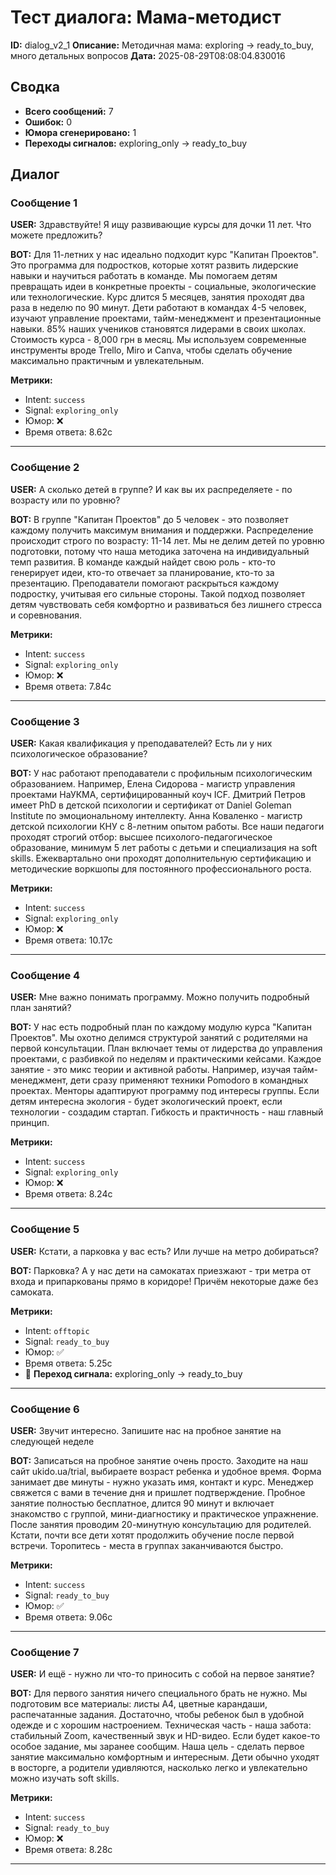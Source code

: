 # Тест диалога: Мама-методист

**ID:** dialog_v2_1
**Описание:** Методичная мама: exploring → ready_to_buy, много детальных вопросов
**Дата:** 2025-08-29T08:08:04.830016

## Сводка

- **Всего сообщений:** 7
- **Ошибок:** 0
- **Юмора сгенерировано:** 1
- **Переходы сигналов:** exploring_only → ready_to_buy

## Диалог

### Сообщение 1

**USER:** Здравствуйте! Я ищу развивающие курсы для дочки 11 лет. Что можете предложить?

**BOT:** Для 11-летних у нас идеально подходит курс "Капитан Проектов". Это программа для подростков, которые хотят развить лидерские навыки и научиться работать в команде. Мы помогаем детям превращать идеи в конкретные проекты - социальные, экологические или технологические. Курс длится 5 месяцев, занятия проходят два раза в неделю по 90 минут. Дети работают в командах 4-5 человек, изучают управление проектами, тайм-менеджмент и презентационные навыки. 85% наших учеников становятся лидерами в своих школах. Стоимость курса - 8,000 грн в месяц. Мы используем современные инструменты вроде Trello, Miro и Canva, чтобы сделать обучение максимально практичным и увлекательным.

**Метрики:**
- Intent: `success`
- Signal: `exploring_only`
- Юмор: ❌
- Время ответа: 8.62с

---

### Сообщение 2

**USER:** А сколько детей в группе? И как вы их распределяете - по возрасту или по уровню?

**BOT:** В группе "Капитан Проектов" до 5 человек - это позволяет каждому получить максимум внимания и поддержки. Распределение происходит строго по возрасту: 11-14 лет. Мы не делим детей по уровню подготовки, потому что наша методика заточена на индивидуальный темп развития. В команде каждый найдет свою роль - кто-то генерирует идеи, кто-то отвечает за планирование, кто-то за презентацию. Преподаватели помогают раскрыться каждому подростку, учитывая его сильные стороны. Такой подход позволяет детям чувствовать себя комфортно и развиваться без лишнего стресса и соревнования.

**Метрики:**
- Intent: `success`
- Signal: `exploring_only`
- Юмор: ❌
- Время ответа: 7.84с

---

### Сообщение 3

**USER:** Какая квалификация у преподавателей? Есть ли у них психологическое образование?

**BOT:** У нас работают преподаватели с профильным психологическим образованием. Например, Елена Сидорова - магистр управления проектами НаУКМА, сертифицированный коуч ICF. Дмитрий Петров имеет PhD в детской психологии и сертификат от Daniel Goleman Institute по эмоциональному интеллекту. Анна Коваленко - магистр детской психологии КНУ с 8-летним опытом работы. Все наши педагоги проходят строгий отбор: высшее психолого-педагогическое образование, минимум 5 лет работы с детьми и специализация на soft skills. Ежеквартально они проходят дополнительную сертификацию и методические воркшопы для постоянного профессионального роста.

**Метрики:**
- Intent: `success`
- Signal: `exploring_only`
- Юмор: ❌
- Время ответа: 10.17с

---

### Сообщение 4

**USER:** Мне важно понимать программу. Можно получить подробный план занятий?

**BOT:** У нас есть подробный план по каждому модулю курса "Капитан Проектов". Мы охотно делимся структурой занятий с родителями на первой консультации. План включает темы от лидерства до управления проектами, с разбивкой по неделям и практическими кейсами. Каждое занятие - это микс теории и активной работы. Например, изучая тайм-менеджмент, дети сразу применяют техники Pomodoro в командных проектах. Менторы адаптируют программу под интересы группы. Если детям интересна экология - будет экологический проект, если технологии - создадим стартап. Гибкость и практичность - наш главный принцип.

**Метрики:**
- Intent: `success`
- Signal: `exploring_only`
- Юмор: ❌
- Время ответа: 8.24с

---

### Сообщение 5

**USER:** Кстати, а парковка у вас есть? Или лучше на метро добираться?

**BOT:** Парковка? А у нас дети на самокатах приезжают - три метра от входа и припаркованы прямо в коридоре! Причём некоторые даже без самоката.

**Метрики:**
- Intent: `offtopic`
- Signal: `ready_to_buy`
- Юмор: ✅
- Время ответа: 5.25с
- 🔄 **Переход сигнала:** exploring_only → ready_to_buy

---

### Сообщение 6

**USER:** Звучит интересно. Запишите нас на пробное занятие на следующей неделе

**BOT:** Записаться на пробное занятие очень просто. Заходите на наш сайт ukido.ua/trial, выбираете возраст ребенка и удобное время. Форма занимает две минуты - нужно указать имя, контакт и курс. Менеджер свяжется с вами в течение дня и пришлет подтверждение. Пробное занятие полностью бесплатное, длится 90 минут и включает знакомство с группой, мини-диагностику и практическое упражнение. После занятия проводим 20-минутную консультацию для родителей. Кстати, почти все дети хотят продолжить обучение после первой встречи. Торопитесь - места в группах заканчиваются быстро.
<!-- [CTA_READY] -->

**Метрики:**
- Intent: `success`
- Signal: `ready_to_buy`
- Юмор: ✅
- Время ответа: 9.06с

---

### Сообщение 7

**USER:** И ещё - нужно ли что-то приносить с собой на первое занятие?

**BOT:** Для первого занятия ничего специального брать не нужно. Мы подготовим все материалы: листы А4, цветные карандаши, распечатанные задания. Достаточно, чтобы ребенок был в удобной одежде и с хорошим настроением. Техническая часть - наша забота: стабильный Zoom, качественный звук и HD-видео. Если будет какое-то особое задание, мы заранее сообщим. Наша цель - сделать первое занятие максимально комфортным и интересным. Дети обычно уходят в восторге, а родители удивляются, насколько легко и увлекательно можно изучать soft skills.

**Метрики:**
- Intent: `success`
- Signal: `ready_to_buy`
- Юмор: ❌
- Время ответа: 8.28с

---

